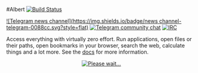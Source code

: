 #Albert [![Build Status](https://api.travis-ci.org/albertlauncher/albert.svg?branch=dev)](https://travis-ci.org/albertlauncher/albert)


[![Telegram news channel](https://img.shields.io/badge/news channel-telegram-0088cc.svg?style=flat)](https://telegram.me/albertlauncher)
[![Telegram community chat](https://img.shields.io/badge/chat-telegram-0088cc.svg?style=flat)](https://telegram.me/albert_launcher_community)
[![IRC](https://img.shields.io/badge/chat-on%20freenode-brightgreen.svg)](http://webchat.freenode.net/?channels=%23albertlauncher)

Access everything with virtually zero effort. Run applications, open files or their paths, open bookmarks in your browser, search the web, calculate things and a lot more. See the [docs](https://albertlauncher.github.io/docs/home/) for more information.

<p align="center">
  <a href="https://www.youtube.com/watch?v=fbF8-5TG8Qs">
    <img src="https://raw.githubusercontent.com/ManuelSchneid3r/albert/master/v0.8.11.gif" alt="Please wait…">
  </a>
</p>

